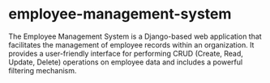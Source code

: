 # employee-management-system
The Employee Management System is a Django-based web application that facilitates the management of employee records within an organization. It provides a user-friendly interface for performing CRUD (Create, Read, Update, Delete) operations on employee data and includes a powerful filtering mechanism.
